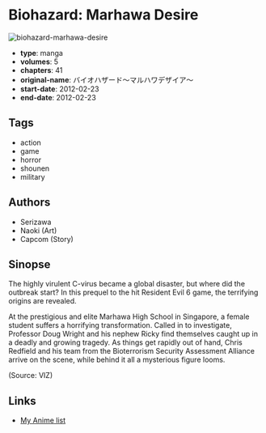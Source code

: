 # Biohazard: Marhawa Desire

![biohazard-marhawa-desire](https://cdn.myanimelist.net/images/manga/5/67021.jpg)

-   **type**: manga
-   **volumes**: 5
-   **chapters**: 41
-   **original-name**: バイオハザード～マルハワデザイア～
-   **start-date**: 2012-02-23
-   **end-date**: 2012-02-23

## Tags

-   action
-   game
-   horror
-   shounen
-   military

## Authors

-   Serizawa
-   Naoki (Art)
-   Capcom (Story)

## Sinopse

The highly virulent C-virus became a global disaster, but where did the outbreak start? In this prequel to the hit Resident Evil 6 game, the terrifying origins are revealed.

At the prestigious and elite Marhawa High School in Singapore, a female student suffers a horrifying transformation. Called in to investigate, Professor Doug Wright and his nephew Ricky find themselves caught up in a deadly and growing tragedy. As things get rapidly out of hand, Chris Redfield and his team from the Bioterrorism Security Assessment Alliance arrive on the scene, while behind it all a mysterious figure looms.

(Source: VIZ)

## Links

-   [My Anime list](https://myanimelist.net/manga/32315/Biohazard__Marhawa_Desire)
